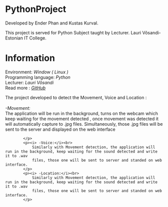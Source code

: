 # PythonProject

Developed by Ender Phan and Kustas Kurval.

This project is served for Python Subject taught by Lecturer. Lauri Võsandi- Estonian IT College.

# Information

<p>Environment:         <i>Window ( Linux )</i> <br>
				Programming language: <i>Python  </i><br>
				Lecturer: <i> Lauri Võsandi </i><br>
				Read more : <i><a href="https://github.com/enderphan94/PythonProject">GitHub</a></i>
			</p>
			<p> The project developed to detect the Movement, Voice and Location :<br><br><i> -Movement:</i><br>
				The application will be run in the background, turns on the webcam which keep waiting for the movement detected
				, once movement was detected it will automatically capture to .jpg files. Simultaneously, those .jpg files will be sent to the server
				and displayed on the web interface

			</p>
			<p><i> -Voice:</i><br>
				Similarly with Movement detection, the application will run in the background, keep waiting for the sound detected and write it to .wav
				files, those one will be sent to server and standed on web interface.
			</p>
			<p><i> -Location:</i><br>
				Similarly with Movement detection, the application will run in the background, keep waiting for the sound detected and write it to .wav
				files, those one will be sent to server and standed on web interface.
			</p>

